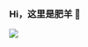 ### Hi，这里是肥羊 👋
![](https://github-readme-stats.vercel.app/api?username=youshandefeiyang&theme=dark)
